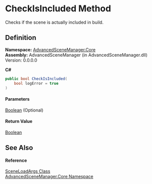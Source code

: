 # CheckIsIncluded Method

Checks if the scene is actually included in build.

## Definition

**Namespace:** [AdvancedSceneManager.Core](N_AdvancedSceneManager_Core.md)\
**Assembly:** AdvancedSceneManager (in AdvancedSceneManager.dll) Version: 0.0.0.0

**C#**

```c#
public bool CheckIsIncluded(
	bool logError = true
)
```

#### Parameters

&#x20; [Boolean](https://learn.microsoft.com/dotnet/api/system.boolean)  (Optional)&#x20;

#### Return Value

[Boolean](https://learn.microsoft.com/dotnet/api/system.boolean)

## See Also

#### Reference

[SceneLoadArgs Class](T_AdvancedSceneManager_Core_SceneLoadArgs.md)\
[AdvancedSceneManager.Core Namespace](N_AdvancedSceneManager_Core.md)
